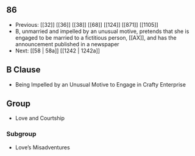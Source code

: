 ## 86
- Previous: [[32]] [[36]] [[38]] [[68]] [[124]] [[871]] [[1105]] 
- B, unmarried and impelled by an unusual motive, pretends that she is engaged to be married to a fictitious person, [[AX]], and has the announcement published in a newspaper
- Next: [[58 | 58a]] [[1242 | 1242a]] 

## B Clause
- Being Impelled by an Unusual Motive to Engage in Crafty Enterprise

## Group
- Love and Courtship

### Subgroup
- Love’s Misadventures

